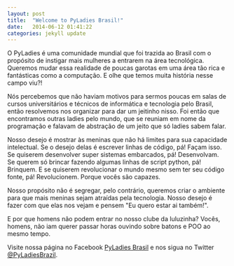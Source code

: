 ```yaml
---
layout: post
title:  "Welcome to PyLadies Brasil!"
date:   2014-06-12 01:41:22
categories: jekyll update
---
```


O PyLadies é uma comunidade mundial que foi trazida ao Brasil com o propósito de instigar mais mulheres a entrarem na área tecnológica. Queremos mudar essa realidade de poucas garotas em uma área tão rica e fantásticas como a computação. E olhe que temos muita história nesse campo viu?!

Nós percebemos que não haviam motivos para sermos poucas em salas de cursos universitários e técnicos de informática e tecnologia pelo Brasil, então resolvemos nos organizar para dar um jeitinho nisso. Foi então que encontramos outras ladies pelo mundo, que se reuniam em nome da programação e falavam de abstração de um jeito que só ladies sabem falar.

Nosso desejo é mostrar às meninas que não há limites para sua capacidade intelectual. Se o desejo delas é escrever linhas de código, pá! Façam isso. Se quiserem desenvolver super sistemas embarcados, pá! Desenvolvam. Se querem só brincar fazendo algumas linhas de script python, pá! Brinquem. E se quiserem revolucionar o mundo mesmo sem ter seu código fonte, pá! Revolucionem. Porque vocês são capazes.

Nosso propósito não é segregar, pelo contrário, queremos criar o ambiente para que mais meninas sejam atraídas pela tecnologia. Nosso desejo é fazer com que elas nos vejam e pensem "Eu quero estar ai também!".

E por que homens não podem entrar no nosso clube da luluzinha? Vocês, homens, não iam querer passar horas ouvindo sobre batons e POO ao mesmo tempo.

Visite nossa página no Facebook [PyLadies Brasil][pyladiesbrF] e nos sigua no Twitter [@PyLadiesBrazil][pyladiesbrT].

[pyladiesbrT]: https://twitter.com/PyLadiesBrazil
[pyladiesbrF]: https://www.facebook.com/PyLadiesBrazil?ref_type=bookmark
